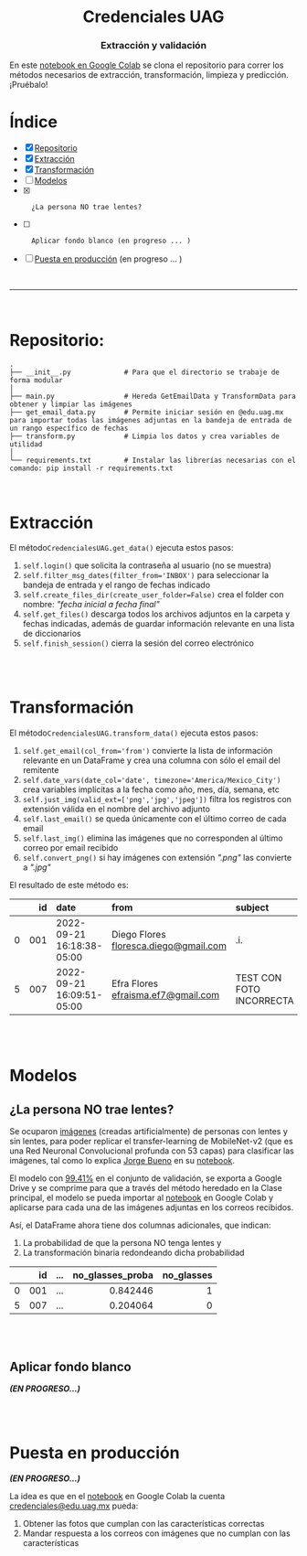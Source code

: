 <h1 align='center'>Credenciales UAG</h1>
<h3 align='center'>Extracción y validación</h3>

En este [notebook en Google Colab](https://colab.research.google.com/drive/1fNgV-kOV78WTfJpHRH98-ArWTNuAvNDX?usp=sharing) se clona el repositorio para correr los métodos necesarios de extracción, transformación, limpieza y predicción. 
¡Pruébalo!

# Índice
- [x] [Repositorio](#Repositorio)
- [x] [Extracción](#Extracción)
- [x] [Transformación](#Transformación)
- [ ] [Modelos](#Modelos)
- [x]       ¿La persona NO trae lentes?
- [ ]       Aplicar fondo blanco (en progreso ... )
- [ ] [Puesta en producción](#Puesta-en-producción) (en progreso ... )

<br>

---

<br>

# Repositorio:
    .
    ├── __init__.py             # Para que el directorio se trabaje de forma modular
    │
    ├── main.py                 # Hereda GetEmailData y TransformData para obtener y limpiar las imágenes
    ├── get_email_data.py       # Permite iniciar sesión en @edu.uag.mx para importar todas las imágenes adjuntas en la bandeja de entrada de un rango específico de fechas
    ├── transform.py            # Limpia los datos y crea variables de utilidad
    │
    └── requirements.txt        # Instalar las librerías necesarias con el comando: pip install -r requirements.txt

<br>


# Extracción

El método`CredencialesUAG.get_data()`
ejecuta estos pasos:
1. `self.login()` que solicita la contraseña al usuario (no se muestra)
2. `self.filter_msg_dates(filter_from='INBOX')` para seleccionar la bandeja de entrada y el rango de fechas indicado
3. `self.create_files_dir(create_user_folder=False)` crea el folder con nombre: *"fecha inicial a fecha final"*
4. `self.get_files()` descarga todos los archivos adjuntos en la carpeta y fechas indicadas, además de guardar información relevante en una lista de diccionarios
5. `self.finish_session()` cierra la sesión del correo electrónico


<br><br>


# Transformación

El método`CredencialesUAG.transform_data()`
ejecuta estos pasos:
1. `self.get_email(col_from='from')` convierte la lista de información relevante en un DataFrame y crea una columna con sólo el email del remitente
2. `self.date_vars(date_col='date', timezone='America/Mexico_City')` crea variables implícitas a la fecha como año, mes, día, semana, etc
3. `self.just_img(valid_ext=['png','jpg','jpeg'])` filtra los registros con extensión válida en el nombre del archivo adjunto
4. `self.last_email()` se queda únicamente con el último correo de cada email
5. `self.last_img()` elimina las imágenes que no corresponden al último correo por email recibido
6. `self.convert_png()` si hay imágenes con extensión *".png"* las convierte a *".jpg"*
    
El resultado de este método es:

|    |   id | date                      | from                                    | subject                  | filename            | file_dir                                                | email                    |   date_year |   date_month |   date_day |   date_dayofweek |   date_hour |   date_minute |   date_second | file_ext   | is_jpg   |
|---:|-----:|:--------------------------|:----------------------------------------|:-------------------------|:--------------------|:--------------------------------------------------------|:-------------------------|------------:|-------------:|-----------:|-----------------:|------------:|--------------:|--------------:|:-----------|:---------|
|  0 |  001 | 2022-09-21 16:18:38-05:00 | Diego Flores <floresca.diego@gmail.com> | .i.                      | 001Diego Flores.jpg | /content/08-sep-2022 to 21-sep-2022/001Diego Flores.jpg | floresca.diego@gmail.com |        2022 |            9 |         21 |                2 |          16 |            18 |            38 | png        | False    |
|  5 |  007 | 2022-09-21 16:09:51-05:00 | Efra Flores <efraisma.ef7@gmail.com>    | TEST CON FOTO INCORRECTA | 007lentes.jpeg      | /content/08-sep-2022 to 21-sep-2022/007lentes.jpeg      | efraisma.ef7@gmail.com   |        2022 |            9 |         21 |                2 |          16 |             9 |            51 | jpeg       | True     |

<br><br>

# Modelos

## ¿La persona NO trae lentes?

Se ocuparon [imágenes](https://www.kaggle.com/datasets/jorgebuenoperez/datacleaningglassesnoglasses) (creadas artificialmente) de personas con lentes y sin lentes, para poder replicar el transfer-learning de MobileNet-v2 (que es una Red Neuronal Convolucional profunda con 53 capas) para clasificar las imágenes, tal como lo explica [Jorge Bueno](https://www.kaggle.com/jorgebuenoperez) en su [notebook](https://www.kaggle.com/code/jorgebuenoperez/computer-vision-application-of-cnn/notebook).

El modelo con [99.41%](https://colab.research.google.com/drive/1umulctdWTtWoVvkoNSEqk5pd4Be4eL8A?usp=sharing) en el conjunto de validación, se exporta a Google Drive y se comprime para que a través del método heredado en la Clase principal, el modelo se pueda importar al [notebook](https://colab.research.google.com/drive/1fNgV-kOV78WTfJpHRH98-ArWTNuAvNDX?usp=sharing) en Google Colab y aplicarse para cada una de las imágenes adjuntas en los correos recibidos.

Así, el DataFrame ahora tiene dos columnas adicionales, que indican:
1. La probabilidad de que la persona NO tenga lentes y 
2. La transformación binaria redondeando dicha probabilidad

|    |   id |...|   no_glasses_proba |   no_glasses |
|---:|-----:|--:|-------------------:|-------------:|
|  0 |  001 |...|           0.842446 |            1 |
|  5 |  007 |...|           0.204064 |            0 |

<br><br>

## Aplicar fondo blanco 
***(EN PROGRESO...)***

<br><br>

# Puesta en producción 
***(EN PROGRESO...)***

La idea es que en el [notebook](https://colab.research.google.com/drive/1fNgV-kOV78WTfJpHRH98-ArWTNuAvNDX?usp=sharing) en Google Colab la cuenta credenciales@edu.uag.mx pueda:
1. Obtener las fotos que cumplan con las características correctas
2. Mandar respuesta a los correos con imágenes que no cumplan con las características
